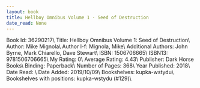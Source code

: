 ```yaml
---
layout: book
title: Hellboy Omnibus Volume 1 - Seed of Destruction
date_read: None
---
```


Book Id: 36290217\ 
Title: Hellboy Omnibus Volume 1: Seed of Destruction\ 
Author: Mike Mignola\ 
Author l-f: Mignola, Mike\ 
Additional Authors: John Byrne, Mark Chiarello, Dave    Stewart\ 
ISBN: 1506706665\ 
ISBN13: 9781506706665\ 
My Rating: 0\ 
Average Rating: 4.43\ 
Publisher: Dark Horse Books\ 
Binding: Paperback\ 
Number of Pages: 368\ 
Year Published: 2018\ 
Date Read: \ 
Date Added: 2019/10/09\ 
Bookshelves: kupka-wstydu\ 
Bookshelves with positions: kupka-wstydu (#129)\ 

